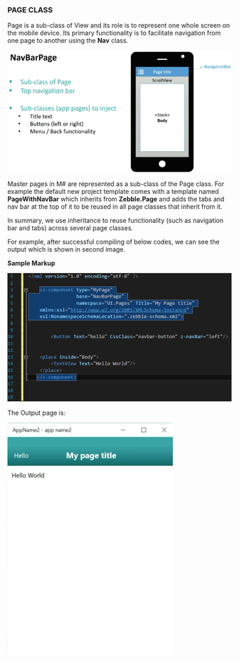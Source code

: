 [nav]: https://raw.githubusercontent.com/Geeksltd/Zebble.Docs/master/assets/layouts/page-class/navbarpage.png "Zebble-Stack"
[sample]: https://raw.githubusercontent.com/Geeksltd/Zebble.Docs/master/assets/layouts/page-class/samplemarkup.png "Zebble-Stack"
[output]: https://raw.githubusercontent.com/Geeksltd/Zebble.Docs/master/assets/layouts/page-class/output.png "Zebble-Stack"

### PAGE CLASS

Page is a sub-class of View and its role is to represent one whole screen on the mobile device. Its primary functionality is to facilitate navigation from one page to another using the **Nav** class.

![nav]


Master pages in M# are represented as a sub-class of the Page class. For example the default new project template comes with a template named **PageWithNavBar** which inherits from **Zebble.Page** and adds the tabs and nav bar at the top of it to be reused in all page classes that inherit from it.

In summary, we use inheritance to reuse functionality (such as navigation bar and tabs) across several page classes.

For example, after successful compiling of below codes, we can see the output which is shown in second image.


**Sample Markup**
 

![sample]


The Output page is:


![output]